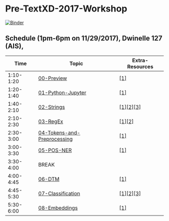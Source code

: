 # Pre-TextXD-2017-Workshop

[![Binder](https://mybinder.org/badge.svg)](https://mybinder.org/v2/gh/henchc/textxd-2017/master)

## Schedule (1pm-6pm on 11/29/2017), Dwinelle 127 (AIS), 

| Time  | Topic  | Extra-Resources  |
|---|---|---|
| 1:10-1:20 | [00-Preview](https://github.com/henchc/textxd-2017/blob/master/00-Preview.ipynb) | [[1]](https://github.com/henchc/Rediscovering-Text-as-Data/blob/master/09-Topic-Modeling/01-Topic-Modeling.ipynb)
| 1:20-1:40  | [01-Python-Jupyter](https://github.com/henchc/textxd-2017/blob/master/01-Python-Jupyter.ipynb)   | [[1]](https://github.com/ds-modules/EPS-C20/blob/master/01-EWT/01-EWT.ipynb)  |
| 1:40-2:10 | [02-Strings](https://github.com/henchc/textxd-2017/blob/master/02-Strings.ipynb)  | [[1]](https://github.com/ds-modules/core-resources/blob/master/intro/intro-strings.ipynb)[[2]](https://github.com/dlab-berkeley/python-fundamentals/blob/master/Day_1/05_Strings.ipynb)[[3]](https://github.com/henchc/Rediscovering-Text-as-Data/blob/master/03-Close-Reading-I/01-Strings.ipynb)   |
| 2:10-2:30  | [03-RegEx](https://github.com/henchc/textxd-2017/blob/master/03-regex.ipynb)  | [[1]](https://github.com/dlab-berkeley/regex-intro)[[2]](https://github.com/henchc/Rediscovering-Text-as-Data/blob/master/04-Stylometry/02-regex.ipynb)  |
| 2:30-3:00   | [04-Tokens-and-Preprocessing](https://github.com/henchc/textxd-2017/blob/master/04-Tokens-and-Pre-Processing.ipynb) | [[1]](https://github.com/dlab-berkeley/python-for-everything/blob/master/instructor/day_four.ipynb) |
| 3:00-3:30  |  [05-POS-NER](https://github.com/henchc/textxd-2017/blob/master/05-POS-NER.ipynb) | [[1]](https://github.com/henchc/Rediscovering-Text-as-Data/blob/master/05-Intro-to-SpaCy/01-Intro-to-SpaCy.ipynb) |  |  |
| 3:30-4:00 | BREAK | |
| 4:00-4:45    | [06-DTM](https://github.com/henchc/textxd-2017/blob/master/06-DTM.ipynb) | [[1]](https://github.com/henchc/Rediscovering-Text-as-Data/blob/master/07-Textual-Similarity/01-Textual-Similarity.ipynb)  |
| 4:45-5:30    | [07-Classification](https://github.com/henchc/textxd-2017/blob/master/07-Classification.ipynb) | [[1]](https://github.com/henchc/Rediscovering-Text-as-Data/tree/master/08-Classification)[[2]](https://github.com/dlab-berkeley/python-text-analysis/blob/master/NLP_NLTK/NLP_NLTK.ipynb)[[3]](https://github.com/henchc/CDIPS-2017-Scraping-NLP/blob/master/03-NLP/01-NLP_NLTK.ipynb)  |
| 5:30-6:00     | [08-Embeddings](https://github.com/henchc/textxd-2017/blob/master/08-Word-Embeddings.ipynb) | [[1]](https://github.com/data-8/literature-connector/blob/gh-pages/13%20-%20The%20Cutting%20Edge/Word%20Embedding.ipynb) | 
